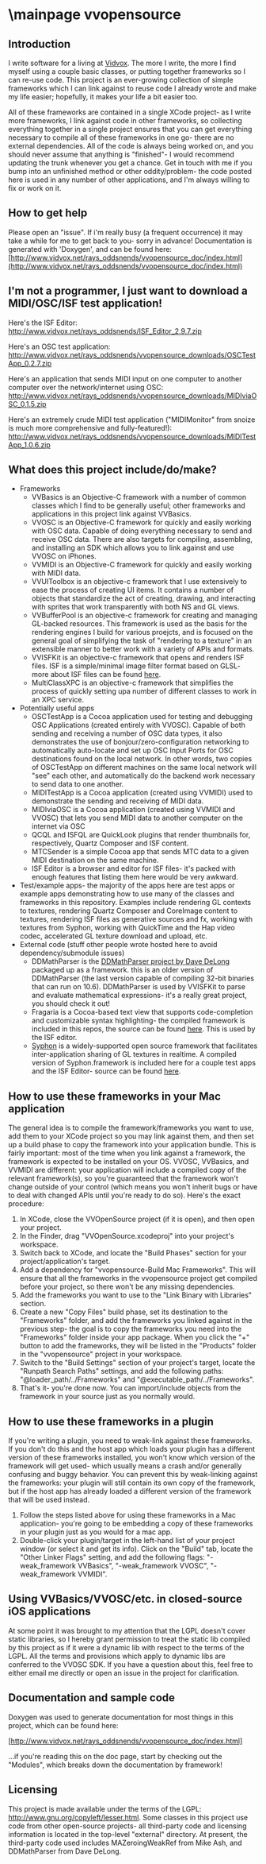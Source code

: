 \mainpage
vvopensource
============


Introduction
------------

I write software for a living at [Vidvox](http://www.vidvox.net).  The more I write, the more I find myself using a couple basic classes, or putting together frameworks so I can re-use code.  This project is an ever-growing collection of simple frameworks which I can link against to reuse code I already wrote and make my life easier; hopefully, it makes your life a bit easier too.

All of these frameworks are contained in a single XCode project- as I write more frameworks, I link against code in other frameworks, so collecting everything together in a single project ensures that you can get everything necessary to compile all of these frameworks in one go- there are no external dependencies.  All of the code is always being worked on, and you should never assume that anything is "finished"- I would recommend updating the trunk whenever you get a chance.  Get in touch with me if you bump into an unfinished method or other oddity/problem- the code posted here is used in any number of other applications, and I'm always willing to fix or work on it.


How to get help
---------------

Please open an "issue".  If i'm really busy (a frequent occurrence) it may take a while for me to get back to you- sorry in advance!  Documentation is generated with 'Doxygen', and can be found here: [http://www.vidvox.net/rays_oddsnends/vvopensource_doc/index.html](http://www.vidvox.net/rays_oddsnends/vvopensource_doc/index.html)


I'm not a programmer, I just want to download a MIDI/OSC/ISF test application!
--------------------------------------------------------------------------

Here's the ISF Editor:
http://www.vidvox.net/rays_oddsnends/ISF_Editor_2.9.7.zip

Here's an OSC test application:
http://www.vidvox.net/rays_oddsnends/vvopensource_downloads/OSCTestApp_0.2.7.zip

Here's an application that sends MIDI input on one computer to another computer over the network/internet using OSC:
http://www.vidvox.net/rays_oddsnends/vvopensource_downloads/MIDIviaOSC_0.1.5.zip

Here's an extremely crude MIDI test application ("MIDIMonitor" from snoize is much more comprehensive and fully-featured!):
http://www.vidvox.net/rays_oddsnends/vvopensource_downloads/MIDITestApp_1.0.6.zip


What does this project include/do/make?
---------------------------------------

  - Frameworks
  	* VVBasics is an Objective-C framework with a number of common classes which I find to be generally useful; other frameworks and applications in this project link against VVBasics.
	* VVOSC is an Objective-C framework for quickly and easily working with OSC data.  Capable of doing everything necessary to send and receive OSC data.  There are also targets for compiling, assembling, and installing an SDK which allows you to link against and use VVOSC on iPhones.
	* VVMIDI is an Objective-C framework for quickly and easily working with MIDI data.
	* VVUIToolbox is an objective-c framework that I use extensively to ease the process of creating UI items.  It contains a number of objects that standardize the act of creating, drawing, and interacting with sprites that work transparently with both NS and GL views.
	* VVBufferPool is an objective-c framework for creating and managing GL-backed resources.  This framework is used as the basis for the rendering engines I build for various proejcts, and is focused on the general goal of simplifying the task of "rendering to a texture" in an extensible manner to better work with a variety of APIs and formats.
	* VVISFKit is an objective-c framework that opens and renders ISF files.  ISF is a simple/minimal image filter format based on GLSL- more about ISF files can be found [here](http://www.vidvox.net/rays_oddsnends/ISF.html).
	* MultiClassXPC is an objective-c framework that simplifies the process of quickly setting upa number of different classes to work in an XPC service.
  - Potentially useful apps
    * OSCTestApp is a Cocoa application used for testing and debugging OSC Applications (created entirely with VVOSC).  Capable of both sending and receiving a number of OSC data types, it also demonstrates the use of bonjour/zero-configuration networking to automatically auto-locate and set up OSC Input Ports for OSC destinations found on the local network.  In other words, two copies of OSCTestApp on different machines on the same local network will "see" each other, and automatically do the backend work necessary to send data to one another.
    * MIDITestApp is a Cocoa application (created using VVMIDI) used to demonstrate the sending and receiving of MIDI data.
    * MIDIviaOSC is a Cocoa application (created using VVMIDI and VVOSC) that lets you send MIDI data to another computer on the internet via OSC
    * QCQL and ISFQL are QuickLook plugins that render thumbnails for, respectively, Quartz Composer and ISF content.
    * MTCSender is a simple Cocoa app that sends MTC data to a given MIDI destination on the same machine.
    * ISF Editor is a browser and editor for ISF files- it's packed with enough features that listing them here would be very awkward.
  - Test/example apps- the majority of the apps here are test apps or example apps demonstrating how to use many of the classes and frameworks in this repository.  Examples include rendering GL contexts to textures, rendering Quartz Composer and CoreImage content to textures, rendering ISF files as generative sources and fx, working with textures from Syphon, working with QuickTime and the Hap video codec, accelerated GL texture download and upload, etc.
  - External code (stuff other people wrote hosted here to avoid dependency/submodule issues)
    * DDMathParser is the [DDMathParser project by Dave DeLong](https://github.com/davedelong/DDMathParser) packaged up as a framework.  this is an older version of DDMathParser (the last version capable of compiling 32-bit binaries that can run on 10.6).  DDMathParser is used by VVISFKit to parse and evaluate mathematical expressions- it's a really great project, you should check it out!
    * Fragaria is a Cocoa-based text view that supports code-completion and customizable syntax highlighting- the compiled framework is included in this repos, the source can be found [here](https://github.com/mugginsoft/Fragaria).  This is used by the ISF editor.
    * [Syphon](https://syphon.v002.info/) is a widely-supported open source framework that facilitates inter-application sharing of GL textures in realtime.  A compiled version of Syphon.framework is included here for a couple test apps and the ISF Editor- source can be found [here](https://github.com/Syphon/syphon-framework).


How to use these frameworks in your Mac application
---------------------------------------------------

The general idea is to compile the framework/frameworks you want to use, add them to your XCode project so you may link against them, and then set up a build phase to copy the framework into your application bundle.  This is fairly important: most of the time when you link against a framework, the framework is expected to be installed on your OS.  VVOSC, VVBasics, and VVMIDI are different: your application will include a compiled copy of the relevant framework(s), so you're guaranteed that the framework won't change outside of your control (which means you won't inherit bugs or have to deal with changed APIs until you're ready to do so).  Here's the exact procedure:

  1.  In XCode, close the VVOpenSource project (if it is open), and then open your project.
  2.  In the Finder, drag "VVOpenSource.xcodeproj" into your project's workspace.
  3.  Switch back to XCode, and locate the "Build Phases" section for your project/application's target.
  4.  Add a dependency for "vvopensource-Build Mac Frameworks".  This will ensure that all the frameworks in the vvopensource project get compiled before your project, so there won't be any missing dependencies.
  5.  Add the frameworks you want to use to the "Link Binary with Libraries" section.
  6.  Create a new "Copy Files" build phase, set its destination to the "Frameworks" folder, and add the frameworks you linked against in the previous step- the goal is to copy the frameworks you need into the "Frameworks" folder inside your app package.  When you click the "+" button to add the frameworks, they will be listed in the "Products" folder in the "vvopensource" project in your workspace.
  7.  Switch to the "Build Settings" section of your project's target, locate the "Runpath Search Paths" settings, and add the following paths: "@loader_path/../Frameworks" and "@executable_path/../Frameworks".
  8.  That's it- you're done now.  You can import/include objects from the framework in your source just as you normally would.


How to use these frameworks in a plugin
---------------------------------------

If you're writing a plugin, you need to weak-link against these frameworks.  If you don't do this and the host app which loads your plugin has a different version of these frameworks installed, you won't know which version of the framework will get used- which usually means a crash and/or generally confusing and buggy behavior.  You can prevent this by weak-linking against the frameworks: your plugin will still contain its own copy of the framework, but if the host app has already loaded a different version of the framework that will be used instead.

  1.  Follow the steps listed above for using these frameworks in a Mac application- you're going to be embedding a copy of these frameworks in your plugin just as you would for a mac app.
  2.  Double-click your plugin/target in the left-hand list of your project window (or select it and get its info).  Click on the "Build" tab, locate the "Other Linker Flags" setting, and add the following flags: "-weak_framework VVBasics", "-weak_framework VVOSC", "-weak_framework VVMIDI".


Using VVBasics/VVOSC/etc. in closed-source iOS applications
-----------------------------------------------------------

At some point it was brought to my attention that the LGPL doesn't cover static libraries, so I hereby grant permission to treat the static lib compiled by this project as if it were a dynamic lib with respect to the terms of the LGPL.  All the terms and provisions which apply to dynamic libs are conferred to the VVOSC SDK.  If you have a question about this, feel free to either email me directly or open an issue in the project for clarification.


Documentation and sample code
-----------------------------

Doxygen was used to generate documentation for most things in this project, which can be found here:

[http://www.vidvox.net/rays_oddsnends/vvopensource_doc/index.html]

...if you're reading this on the doc page, start by checking out the "Modules", which breaks down the documentation by framework!


Licensing
---------

This project is made available under the terms of the LGPL: http://www.gnu.org/copyleft/lesser.html.  Some classes in this project use code from other open-source projects- all third-party code and licensing information is located in the top-level "external" directory.  At present, the third-party code used includes MAZeroingWeakRef from Mike Ash, and DDMathParser from Dave DeLong.
